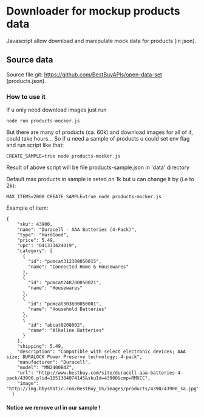 # Downloader for mockup products data

Javascript allow download and manipulate mock data for products (in json).

## Source data

Source file git: https://github.com/BestBuyAPIs/open-data-set (products.json).

### How to use it

If u only need download images just run

```
node run products-mocker.js
```

But there are many of products (ca. 60k) and download images for all of it, could take hours... So if u need a sample of products u could set env flag and run script like that:

```
CREATE_SAMPLE=true node products-mocker.js 
```

Result of above script will be file products-sample.json in 'data' directory

Default max products in sample is seted on 1k but u can change it by (i.e to 2k):

```
MAX_ITEMS=2000 CREATE_SAMPLE=true node products-mocker.js 
```

Example of item:

```
{
    "sku": 43900,
    "name": "Duracell - AAA Batteries (4-Pack)",
    "type": "HardGood",
    "price": 5.49,
    "upc": "041333424019",
    "category": [
      {
        "id": "pcmcat312300050015",
        "name": "Connected Home & Housewares"
      },
      {
        "id": "pcmcat248700050021",
        "name": "Housewares"
      },
      {
        "id": "pcmcat303600050001",
        "name": "Household Batteries"
      },
      {
        "id": "abcat0208002",
        "name": "Alkaline Batteries"
      }
    ],
    "shipping": 5.49,
    "description": "Compatible with select electronic devices; AAA size; DURALOCK Power Preserve technology; 4-pack",
    "manufacturer": "Duracell",
    "model": "MN2400B4Z",
    "url": "http://www.bestbuy.com/site/duracell-aaa-batteries-4-pack/43900.p?id=1051384074145&skuId=43900&cmp=RMXCC",
    "image": "http://img.bbystatic.com/BestBuy_US/images/products/4390/43900_sa.jpg"
  }
  ```

  #### Notice we remove url in our sample !
